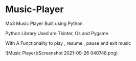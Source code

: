 # Music-Player

Mp3 Music Player Built using Python 

Python Library Used are Tkinter, Os and Pygame

With A Functionality to play , resume , pause and exit music

![Music Player](Screenshot 2021-09-26 040748.png)

